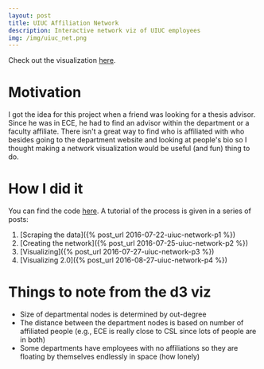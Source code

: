 ```yaml
---
layout: post
title: UIUC Affiliation Network
description: Interactive network viz of UIUC employees
img: /img/uiuc_net.png
---
```


Check out the visualization [here](https://data-slinky.github.io/UIUC_network/).

# Motivation

I got the idea for this project when a friend was looking for a thesis advisor. Since he 
was in ECE, he had to find an advisor within the department or a faculty affiliate. There 
isn't a great way to find who is affiliated with who besides going to the department
website and looking at people's bio so I thought making a network visualization would be 
useful (and fun) thing to do.

# How I did it

You can find the code [here](https://github.com/data-slinky/UIUC_network). A tutorial of the 
process is given in a series of posts:

1. [Scraping the data]({% post_url 2016-07-22-uiuc-network-p1 %})
2. [Creating the network]({% post_url 2016-07-25-uiuc-network-p2 %})
3. [Visualizing]({% post_url 2016-07-27-uiuc-network-p3 %})
4. [Visualizing 2.0]({% post_url 2016-08-27-uiuc-network-p4 %})

# Things to note from the d3 viz

* Size of departmental nodes is determined by out-degree
* The distance between the department nodes is based on number of affiliated people (e.g.,
ECE is really close to CSL since lots of people are in both)
* Some departments have employees with no affiliations so they are floating by themselves 
endlessly in space (how lonely)